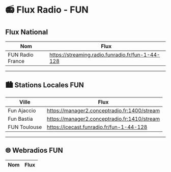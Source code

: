 # 📻 Flux Radio - FUN



## Flux National

| Nom         | Flux                                       
|-------------|--------------------------------------------
| FUN Radio France  | https://streaming.radio.funradio.fr/fun-1-44-128

---

## 🏙️ Stations Locales FUN

| Ville              | Flux                                                                 
|--------------------|----------------------------------------------------------------------
| Fun Ajaccio        | https://manager2.conceptradio.fr:1400/stream
| Fun Bastia         | https://manager2.conceptradio.fr:1410/stream
| FUN Toulouse       | https://icecast.funradio.fr/fun-1-44-128

---

## 🌐 Webradios FUN 

| Nom                          | Flux                                                                 
|-----------------------------|----------------------------------------------------------------------

